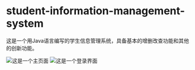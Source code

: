 # student-information-management-system
这是一个用Java语言编写的学生信息管理系统，具备基本的增删改查功能和其他的创新功能。

![这是一个主页面](https://github.com/user-attachments/assets/13c17c45-56a1-4175-b988-cfd5c65f7490)
![这是一个登录界面](https://github.com/user-attachments/assets/ad5391c2-c506-484c-be26-1db1d7dde129)
